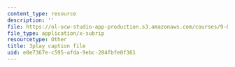 ```yaml
---
content_type: resource
description: ''
file: https://ol-ocw-studio-app-production.s3.amazonaws.com/courses/9-00sc-introduction-to-psychology-fall-2011/e0e7367ec595afda9ebc284fbfe0f361_syXplPKQb_o.srt
file_type: application/x-subrip
resourcetype: Other
title: 3play caption file
uid: e0e7367e-c595-afda-9ebc-284fbfe0f361
---
```

